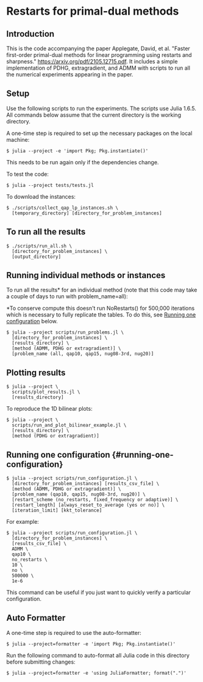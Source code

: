 # Restarts for primal-dual methods

## Introduction

This is the code accompanying the paper Applegate, David, et al. "Faster
first-order primal-dual methods for linear programming using restarts and
sharpness." https://arxiv.org/pdf/2105.12715.pdf. It includes a simple
implementation of PDHG, extragradient, and ADMM with scripts to run all the numerical
experiments appearing in the paper.

## Setup

Use the following scripts to run the experiments. The scripts use Julia 1.6.5.
All commands below assume that the current directory is the working directory.

A one-time step is required to set up the necessary packages on the local
machine:

```shell
$ julia --project -e 'import Pkg; Pkg.instantiate()'
```

This needs to be run again only if the dependencies change.

To test the code:

```shell
$ julia --project tests/tests.jl
```

To download the instances:

```shell
$ ./scripts/collect_qap_lp_instances.sh \
  [temporary_directory] [directory_for_problem_instances]
```

## To run all the results

```shell
$ ./scripts/run_all.sh \
  [directory_for_problem_instances] \
  [output_directory]
```

## Running individual methods or instances

To run all the results* for an individual method
(note that this code may take a couple of days to run with problem_name=all):

*To conserve compute this doesn't run NoRestarts() for 500,000 iterations
which is necessary to fully replicate the tables. To do this, see [Running one configuration](#running-one-configuration) below.

```shell
$ julia --project scripts/run_problems.jl \
  [directory_for_problem_instances] \
  [results_directory] \
  [method (ADMM, PDHG or extragradient)] \
  [problem_name (all, qap10, qap15, nug08-3rd, nug20)]
```

## Plotting results

```shell
$ julia --project \
  scripts/plot_results.jl \
  [results_directory]
```

To reproduce the 1D bilinear plots:

```shell
$ julia --project \
  scripts/run_and_plot_bilinear_example.jl \
  [results_directory] \
  [method (PDHG or extragradient)]
```


## Running one configuration {#running-one-configuration}

```shell
$ julia --project scripts/run_configuration.jl \
  [directory_for_problem_instances] [results_csv_file] \
  [method (ADMM, PDHG or extragradient)] \
  [problem_name (qap10, qap15, nug08-3rd, nug20)] \
  [restart_scheme (no_restarts, fixed_frequency or adaptive)] \
  [restart_length] [always_reset_to_average (yes or no)] \
  [iteration_limit] [kkt_tolerance]
```

For example:

```shell
$ julia --project scripts/run_configuration.jl \
  [directory_for_problem_instances] \
  [results_csv_file] \
  ADMM \
  qap10 \
  no_restarts \
  10 \
  no \
  500000 \
  1e-6
```

This command can be useful if you just want to quickly verify a particular
configuration.

## Auto Formatter

A one-time step is required to use the auto-formatter:

```shell
$ julia --project=formatter -e 'import Pkg; Pkg.instantiate()'
```


Run the following command to auto-format all Julia code in this directory before
submitting changes:

```shell
$ julia --project=formatter -e 'using JuliaFormatter; format(".")'
```
